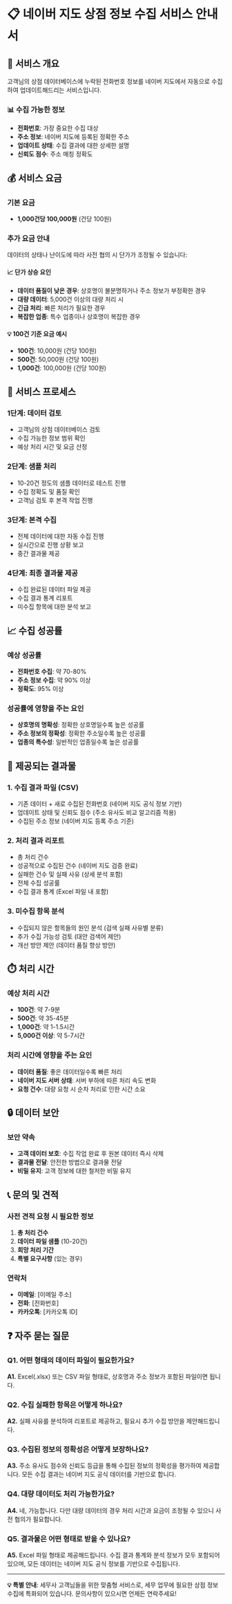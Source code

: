 # 📋 네이버 지도 상점 정보 수집 서비스 안내서

## 🎯 서비스 개요

고객님의 상점 데이터베이스에 누락된 전화번호 정보를 네이버 지도에서 자동으로 수집하여 업데이트해드리는 서비스입니다.

### 📊 수집 가능한 정보

- **전화번호**: 가장 중요한 수집 대상
- **주소 정보**: 네이버 지도에 등록된 정확한 주소
- **업데이트 상태**: 수집 결과에 대한 상세한 설명
- **신뢰도 점수**: 주소 매칭 정확도

## 💰 서비스 요금

### 기본 요금

- **1,000건당 100,000원** (건당 100원)

### 추가 요금 안내

데이터의 상태나 난이도에 따라 사전 협의 시 단가가 조정될 수 있습니다:

#### 📈 단가 상승 요인

- **데이터 품질이 낮은 경우**: 상호명이 불분명하거나 주소 정보가 부정확한 경우
- **대량 데이터**: 5,000건 이상의 대량 처리 시
- **긴급 처리**: 빠른 처리가 필요한 경우
- **복잡한 업종**: 특수 업종이나 상호명이 복잡한 경우

#### 💡 100건 기준 요금 예시

- **100건**: 10,000원 (건당 100원)
- **500건**: 50,000원 (건당 100원)
- **1,000건**: 100,000원 (건당 100원)

## 🔄 서비스 프로세스

### 1단계: 데이터 검토

- 고객님의 상점 데이터베이스 검토
- 수집 가능한 정보 범위 확인
- 예상 처리 시간 및 요금 산정

### 2단계: 샘플 처리

- 10-20건 정도의 샘플 데이터로 테스트 진행
- 수집 정확도 및 품질 확인
- 고객님 검토 후 본격 작업 진행

### 3단계: 본격 수집

- 전체 데이터에 대한 자동 수집 진행
- 실시간으로 진행 상황 보고
- 중간 결과물 제공

### 4단계: 최종 결과물 제공

- 수집 완료된 데이터 파일 제공
- 수집 결과 통계 리포트
- 미수집 항목에 대한 분석 보고

## 📈 수집 성공률

### 예상 성공률

- **전화번호 수집**: 약 70-80%
- **주소 정보 수집**: 약 90% 이상
- **정확도**: 95% 이상

### 성공률에 영향을 주는 요인

- **상호명의 명확성**: 정확한 상호명일수록 높은 성공률
- **주소 정보의 정확성**: 정확한 주소일수록 높은 성공률
- **업종의 특수성**: 일반적인 업종일수록 높은 성공률

## 📁 제공되는 결과물

### 1. 수집 결과 파일 (CSV)

- 기존 데이터 + 새로 수집된 전화번호 (네이버 지도 공식 정보 기반)
- 업데이트 상태 및 신뢰도 점수 (주소 유사도 비교 알고리즘 적용)
- 수집된 주소 정보 (네이버 지도 등록 주소 기준)

### 2. 처리 결과 리포트

- 총 처리 건수
- 성공적으로 수집된 건수 (네이버 지도 검증 완료)
- 실패한 건수 및 실패 사유 (상세 분석 포함)
- 전체 수집 성공률
- 수집 결과 통계 (Excel 파일 내 포함)

### 3. 미수집 항목 분석

- 수집되지 않은 항목들의 원인 분석 (검색 실패 사유별 분류)
- 추가 수집 가능성 검토 (대안 검색어 제안)
- 개선 방안 제안 (데이터 품질 향상 방안)

## ⏱️ 처리 시간

### 예상 처리 시간

- **100건**: 약 7-9분
- **500건**: 약 35-45분
- **1,000건**: 약 1-1.5시간
- **5,000건 이상**: 약 5-7시간

### 처리 시간에 영향을 주는 요인

- **데이터 품질**: 좋은 데이터일수록 빠른 처리
- **네이버 지도 서버 상태**: 서버 부하에 따른 처리 속도 변화
- **요청 건수**: 대량 요청 시 순차 처리로 인한 시간 소요

## 🔒 데이터 보안

### 보안 약속

- **고객 데이터 보호**: 수집 작업 완료 후 원본 데이터 즉시 삭제
- **결과물 전달**: 안전한 방법으로 결과물 전달
- **비밀 유지**: 고객 정보에 대한 철저한 비밀 유지

## 📞 문의 및 견적

### 사전 견적 요청 시 필요한 정보

1. **총 처리 건수**
2. **데이터 파일 샘플** (10-20건)
3. **희망 처리 기간**
4. **특별 요구사항** (있는 경우)

### 연락처

- **이메일**: [이메일 주소]
- **전화**: [전화번호]
- **카카오톡**: [카카오톡 ID]

## ❓ 자주 묻는 질문

### Q1. 어떤 형태의 데이터 파일이 필요한가요?

**A1.** Excel(.xlsx) 또는 CSV 파일 형태로, 상호명과 주소 정보가 포함된 파일이면 됩니다.

### Q2. 수집 실패한 항목은 어떻게 하나요?

**A2.** 실패 사유를 분석하여 리포트로 제공하고, 필요시 추가 수집 방안을 제안해드립니다.

### Q3. 수집된 정보의 정확성은 어떻게 보장하나요?

**A3.** 주소 유사도 점수와 신뢰도 등급을 통해 수집된 정보의 정확성을 평가하여 제공합니다. 모든 수집 결과는 네이버 지도 공식 데이터를 기반으로 합니다.

### Q4. 대량 데이터도 처리 가능한가요?

**A4.** 네, 가능합니다. 다만 대량 데이터의 경우 처리 시간과 요금이 조정될 수 있으니 사전 협의가 필요합니다.

### Q5. 결과물은 어떤 형태로 받을 수 있나요?

**A5.** Excel 파일 형태로 제공해드립니다. 수집 결과 통계와 분석 정보가 모두 포함되어 있으며, 모든 데이터는 네이버 지도 공식 정보를 기반으로 수집됩니다.

---

**💡 특별 안내**: 세무사 고객님들을 위한 맞춤형 서비스로, 세무 업무에 필요한 상점 정보 수집에 특화되어 있습니다. 문의사항이 있으시면 언제든 연락주세요!
